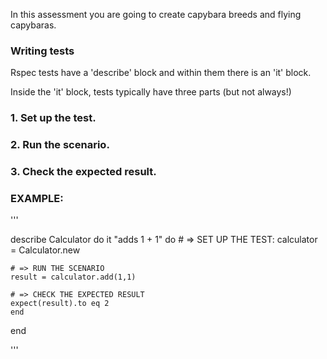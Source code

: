 In this assessment you are going to create capybara breeds and flying capybaras.

### Writing tests
Rspec tests have a 'describe' block and within them there is an 'it' block.

Inside the 'it' block, tests typically have three parts (but not always!)

### 1. Set up the test.
### 2. Run the scenario.
### 3. Check the expected result.

### EXAMPLE:

'''

describe Calculator do
	it "adds 1 + 1" do
	  # => SET UP THE TEST:
	  calculator = Calculator.new

    # => RUN THE SCENARIO
    result = calculator.add(1,1)

    # => CHECK THE EXPECTED RESULT
    expect(result).to eq 2
	end
end

'''
